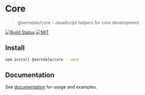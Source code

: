 # Core

> @verndale/core - JavaScript helpers for core development.

[![Build Status][build-image]][build-url]
[![MIT][mit-image]][mit-url]

## Install

```sh
npm install @verndale/core --save
```

## Documentation

See [documentation](https://verndale.github.io/core/) for usage and examples.

[build-image]: https://travis-ci.com/verndale/core.svg?branch=master
[build-url]: https://travis-ci.com/verndale/core
[npm-image]: https://img.shields.io/npm/v/npm.svg
[mit-image]: https://img.shields.io/github/license/mashape/apistatus.svg
[mit-url]: https://github.com/verndale/core/blob/master/LICENSE
[dev-dep-image]: https://david-dm.org/verndale/core/dev-status.svg
[dev-dep-url]: https://david-dm.org/verndale/core?type=dev
